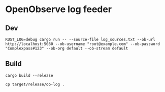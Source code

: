 # OpenObserve log feeder

## Dev

```
RUST_LOG=debug cargo run -- --source-file log_sources.txt --ob-url http://localhost:5080 --ob-username "root@example.com" --ob-password "Complexpass#123" --ob-org default --ob-stream default
```

## Build

```
cargo build --release

cp target/release/oo-log .
```
